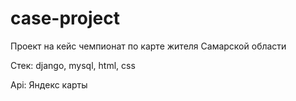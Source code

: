 # case-project
Проект на кейс чемпионат по карте жителя Самарской области


Стек: django, mysql, html, css




Api: Яндекс карты
